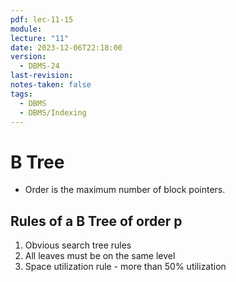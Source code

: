 ```yaml
---
pdf: lec-11-15
module: 
lecture: "11"
date: 2023-12-06T22:18:00
version:
  - DBMS-24
last-revision: 
notes-taken: false
tags:
  - DBMS
  - DBMS/Indexing
---
```

# B Tree
- Order is the maximum number of block pointers.
## Rules of a B Tree of order p

1. Obvious search tree rules
2. All leaves must be on the same level
3. Space utilization rule - more than 50% utilization